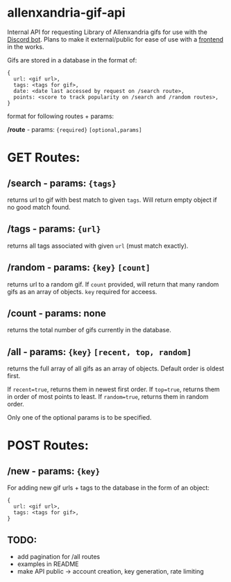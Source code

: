# allenxandria-gif-api

Internal API for requesting Library of Allenxandria gifs for use with the [Discord bot](https://github.com/kaizacorp/robot-allen). Plans to make it external/public for ease of use with a [frontend](https://github.com/kaizacorp/allenbot) in the works.

Gifs are stored in a database in the format of:

```
{ 
  url: <gif url>,
  tags: <tags for gif>,
  date: <date last accessed by request on /search route>,
  points: <score to track popularity on /search and /random routes>,
}
```

format for following routes + params:


**/route** - params: `{required}` `[optional,params]`


# GET Routes:

/search - params: `{tags}`
--

returns url to gif with best match to given `tags`. Will return empty object if no good match found.


/tags - params: `{url}`
--

returns all tags associated with given `url` (must match exactly).


/random - params: `{key}` `[count]`
--

returns url to a random gif. If `count` provided, will return that many random gifs as an array of objects. `key` required for acceess.

/count - params: none
--

returns the total number of gifs currently in the database.

/all - params: `{key}` `[recent, top, random]` 
--

returns the full array of all gifs as an array of objects. Default order is oldest first.

If `recent=true`, returns them in newest first order. 
If `top=true`, returns them in order of most points to least.
If `random=true`, returns them in random order.

Only one of the optional params is to be specified.

# POST Routes:

/new - params: `{key}`
--

For adding new gif urls + tags to the database in the form of an object:
```
{
  url: <gif url>,
  tags: <tags for gif>,
}
```


## TODO:


- add pagination for /all routes
- examples in README
- make API public -> account creation, key generation, rate limiting
